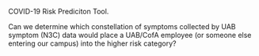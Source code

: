 COVID-19 Risk Prediciton Tool.

Can we determine which constellation of symptoms collected by UAB symptom (N3C) data would place a UAB/CofA employee (or someone else entering our campus) into the higher risk category?
